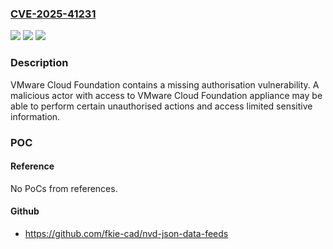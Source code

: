 ### [CVE-2025-41231](https://cve.mitre.org/cgi-bin/cvename.cgi?name=CVE-2025-41231)
![](https://img.shields.io/static/v1?label=Product&message=VMware%20Cloud%20Foundation&color=blue)
![](https://img.shields.io/static/v1?label=Version&message=5.x%3C%205.2.1.2%20&color=brighgreen)
![](https://img.shields.io/static/v1?label=Vulnerability&message=Missing%20Authorisation&color=brighgreen)

### Description

VMware Cloud Foundation contains a missing authorisation vulnerability. A malicious actor with access to VMware Cloud Foundation appliance may be able to perform certain unauthorised actions and access limited sensitive information.

### POC

#### Reference
No PoCs from references.

#### Github
- https://github.com/fkie-cad/nvd-json-data-feeds

